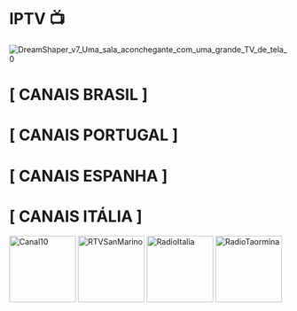 # IPTV 📺


![DreamShaper_v7_Uma_sala_aconchegante_com_uma_grande_TV_de_tela_0](https://github.com/riscadodigital/IP/assets/110074115/512dd9ea-7b03-436d-82d9-4db2ceb12ff5)
 
# [ CANAIS BRASIL ]


# [ CANAIS PORTUGAL ]


# [ CANAIS ESPANHA ] 


# [ CANAIS ITÁLIA ]
<img width="120" height="120" alt="Canal10" src="https://github.com/user-attachments/assets/72f2b9ce-9c28-442b-9bb2-ef7c8d208c14" />

<img width="120" height="120" alt="RTVSanMarino" src="https://github.com/user-attachments/assets/d2c63cef-8e77-40f4-8fad-c2c484ca3d42" />

<img width="120" height="120" alt="RadioItalia" src="https://github.com/user-attachments/assets/52346e5e-3be9-4258-87cc-1ba9cfb29386" />


<img width="120" height="120" alt="RadioTaormina" src="https://github.com/user-attachments/assets/b6399be9-888f-41f5-b07b-d00f79ed87fc" />

